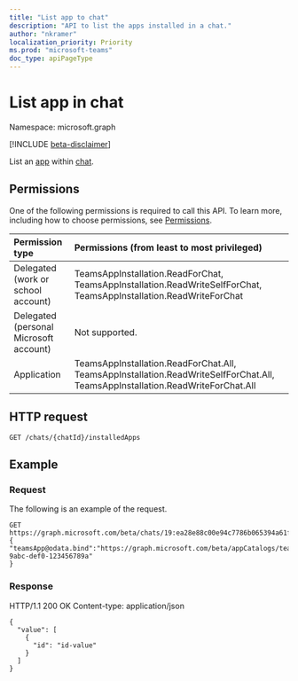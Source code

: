 ```yaml
---
title: "List app to chat"
description: "API to list the apps installed in a chat."
author: "nkramer"
localization_priority: Priority
ms.prod: "microsoft-teams"
doc_type: apiPageType
---
```


# List app in chat

Namespace: microsoft.graph

[!INCLUDE [beta-disclaimer](../../includes/beta-disclaimer.md)]

List an [app](../resources/teamsapp.md) within [chat](../api-reference/beta/resources/chat.md).

## Permissions

One of the following permissions is required to call this API. To learn more, including how to choose permissions, see [Permissions](/graph/permissions-reference).

|Permission type      | Permissions (from least to most privileged)              |
|:--------------------|:---------------------------------------------------------|
|Delegated (work or school account) | TeamsAppInstallation.ReadForChat, TeamsAppInstallation.ReadWriteSelfForChat, TeamsAppInstallation.ReadWriteForChat |
|Delegated (personal Microsoft account) | Not supported.    |
|Application | TeamsAppInstallation.ReadForChat.All, TeamsAppInstallation.ReadWriteSelfForChat.All, TeamsAppInstallation.ReadWriteForChat.All |

## HTTP request
<!-- { "blockType": "ignored" } -->
```http
GET /chats/{chatId}/installedApps
```

## Example

### Request

The following is an example of the request.

<!-- {
  "blockType": "request",
  "name": "add_teamsApp"
}-->

```http
GET https://graph.microsoft.com/beta/chats/19:ea28e88c00e94c7786b065394a61f296@thread.v2/installedApps
{
"teamsApp@odata.bind":"https://graph.microsoft.com/beta/appCatalogs/teamsApps/12345678-9abc-def0-123456789a"
}
```

### Response

HTTP/1.1 200 OK
Content-type: application/json
```
{
  "value": [
    {
      "id": "id-value"
    }
  ]
}
```
